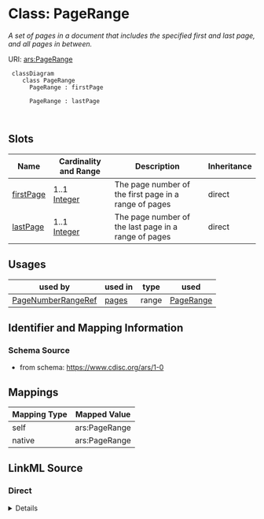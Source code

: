 # Class: PageRange


_A set of pages in a document that includes the specified first and last page, and all pages in between._





URI: [ars:PageRange](https://www.cdisc.org/ars/1-0/PageRange)



```mermaid
 classDiagram
    class PageRange
      PageRange : firstPage
        
      PageRange : lastPage
        
      
```




<!-- no inheritance hierarchy -->


## Slots

| Name | Cardinality and Range | Description | Inheritance |
| ---  | --- | --- | --- |
| [firstPage](firstPage.md) | 1..1 <br/> [Integer](Integer.md) | The page number of the first page in a range of pages | direct |
| [lastPage](lastPage.md) | 1..1 <br/> [Integer](Integer.md) | The page number of the last page in a range of pages | direct |





## Usages

| used by | used in | type | used |
| ---  | --- | --- | --- |
| [PageNumberRangeRef](PageNumberRangeRef.md) | [pages](pages.md) | range | [PageRange](PageRange.md) |






## Identifier and Mapping Information







### Schema Source


* from schema: https://www.cdisc.org/ars/1-0





## Mappings

| Mapping Type | Mapped Value |
| ---  | ---  |
| self | ars:PageRange |
| native | ars:PageRange |





## LinkML Source

<!-- TODO: investigate https://stackoverflow.com/questions/37606292/how-to-create-tabbed-code-blocks-in-mkdocs-or-sphinx -->

### Direct

<details>
```yaml
name: PageRange
description: A set of pages in a document that includes the specified first and last
  page, and all pages in between.
from_schema: https://www.cdisc.org/ars/1-0
rank: 1000
slots:
- firstPage
- lastPage

```
</details>

### Induced

<details>
```yaml
name: PageRange
description: A set of pages in a document that includes the specified first and last
  page, and all pages in between.
from_schema: https://www.cdisc.org/ars/1-0
rank: 1000
attributes:
  firstPage:
    name: firstPage
    description: The page number of the first page in a range of pages.
    from_schema: https://www.cdisc.org/ars/1-0
    rank: 1000
    alias: firstPage
    owner: PageRange
    domain_of:
    - PageRange
    range: integer
    required: true
  lastPage:
    name: lastPage
    description: The page number of the last page in a range of pages.
    from_schema: https://www.cdisc.org/ars/1-0
    rank: 1000
    alias: lastPage
    owner: PageRange
    domain_of:
    - PageRange
    range: integer
    required: true

```
</details>